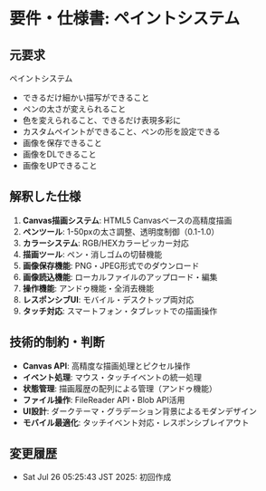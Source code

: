 # 要件・仕様書: ペイントシステム

## 元要求
ペイントシステム
- できるだけ細かい描写ができること
- ペンの太さが変えられること
- 色を変えられること、できるだけ表現多彩に
- カスタムペイントができること、ペンの形を設定できる
- 画像を保存できること
- 画像をDLできること
- 画像をUPできること

## 解釈した仕様
1. **Canvas描画システム**: HTML5 Canvasベースの高精度描画
2. **ペンツール**: 1-50pxの太さ調整、透明度制御（0.1-1.0）
3. **カラーシステム**: RGB/HEXカラーピッカー対応
4. **描画ツール**: ペン・消しゴムの切替機能
5. **画像保存機能**: PNG・JPEG形式でのダウンロード
6. **画像読込機能**: ローカルファイルのアップロード・編集
7. **操作機能**: アンドゥ機能・全消去機能
8. **レスポンシブUI**: モバイル・デスクトップ両対応
9. **タッチ対応**: スマートフォン・タブレットでの描画操作

## 技術的制約・判断
- **Canvas API**: 高精度な描画処理とピクセル操作
- **イベント処理**: マウス・タッチイベントの統一処理
- **状態管理**: 描画履歴の配列による管理（アンドゥ機能）
- **ファイル操作**: FileReader API・Blob API活用
- **UI設計**: ダークテーマ・グラデーション背景によるモダンデザイン
- **モバイル最適化**: タッチイベント対応・レスポンシブレイアウト

## 変更履歴
- Sat Jul 26 05:25:43 JST 2025: 初回作成